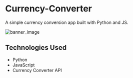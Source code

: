 # Currency-Converter
A simple currency conversion app built with Python and JS.

![banner_image](https://i.imgur.com/ZjaxbG6.png)

## Technologies Used
* Python
* JavaScript
* Currency Converter API
